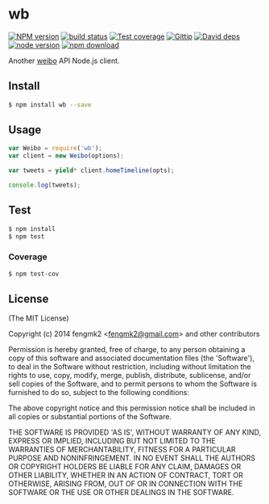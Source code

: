 wb
=======

[![NPM version][npm-image]][npm-url]
[![build status][travis-image]][travis-url]
[![Test coverage][coveralls-image]][coveralls-url]
[![Gittip][gittip-image]][gittip-url]
[![David deps][david-image]][david-url]
[![node version][node-image]][node-url]
[![npm download][download-image]][download-url]

[npm-image]: https://img.shields.io/npm/v/wb.svg?style=flat-square
[npm-url]: https://npmjs.org/package/wb
[travis-image]: https://img.shields.io/travis/node-modules/wb.svg?style=flat-square
[travis-url]: https://travis-ci.org/node-modules/wb
[coveralls-image]: https://img.shields.io/coveralls/node-modules/wb.svg?style=flat-square
[coveralls-url]: https://coveralls.io/r/node-modules/wb?branch=master
[gittip-image]: https://img.shields.io/gittip/fengmk2.svg?style=flat-square
[gittip-url]: https://www.gittip.com/fengmk2/
[david-image]: https://img.shields.io/david/node-modules/wb.svg?style=flat-square
[david-url]: https://david-dm.org/node-modules/wb
[node-image]: https://img.shields.io/badge/node.js-%3E=_0.10-green.svg?style=flat-square
[node-url]: http://nodejs.org/download/
[download-image]: https://img.shields.io/npm/dm/wb.svg?style=flat-square
[download-url]: https://npmjs.org/package/wb

Another [weibo](http://weibo.com) API Node.js client.

## Install

```bash
$ npm install wb --save
```

## Usage

```js
var Weibo = require('wb');
var client = new Weibo(options);

var tweets = yield* client.homeTimeline(opts);

console.log(tweets);
```

## Test

```bash
$ npm install
$ npm test
```

### Coverage

```bash
$ npm test-cov
```

## License

(The MIT License)

Copyright (c) 2014 fengmk2 &lt;fengmk2@gmail.com&gt; and other contributors

Permission is hereby granted, free of charge, to any person obtaining
a copy of this software and associated documentation files (the
'Software'), to deal in the Software without restriction, including
without limitation the rights to use, copy, modify, merge, publish,
distribute, sublicense, and/or sell copies of the Software, and to
permit persons to whom the Software is furnished to do so, subject to
the following conditions:

The above copyright notice and this permission notice shall be
included in all copies or substantial portions of the Software.

THE SOFTWARE IS PROVIDED 'AS IS', WITHOUT WARRANTY OF ANY KIND,
EXPRESS OR IMPLIED, INCLUDING BUT NOT LIMITED TO THE WARRANTIES OF
MERCHANTABILITY, FITNESS FOR A PARTICULAR PURPOSE AND NONINFRINGEMENT.
IN NO EVENT SHALL THE AUTHORS OR COPYRIGHT HOLDERS BE LIABLE FOR ANY
CLAIM, DAMAGES OR OTHER LIABILITY, WHETHER IN AN ACTION OF CONTRACT,
TORT OR OTHERWISE, ARISING FROM, OUT OF OR IN CONNECTION WITH THE
SOFTWARE OR THE USE OR OTHER DEALINGS IN THE SOFTWARE.
